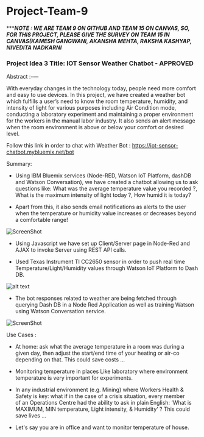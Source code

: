 # Project-Team-9
**********************NOTE : WE ARE TEAM 9 ON GITHUB AND TEAM 15 ON CANVAS, SO, FOR THIS PROJECT, PLEASE GIVE THE SURVEY ON TEAM 15 IN CANVAS(KAMESH GANGWANI, AKANSHA MEHTA, RAKSHA KASHYAP, NIVEDITA NADKARNI*******************

### Project Idea 3 Title: IOT Sensor Weather Chatbot - APPROVED

Abstract :-— 

With everyday changes in the technology today, people need more comfort and easy to use devices. In this project, we have created a weather bot which fulfills a user’s need to know the room temperature, humidity, and intensity of light for
various purposes including Air Condition mode, conducting a laboratory experiment and maintaining a proper environment
for the workers in the manual labor industry. It also sends an alert message when the room environment is above or below your
comfort or desired level. 

Follow this link in order to chat with Weather Bot : https://iot-sensor-chatbot.mybluemix.net/bot

Summary:

- Using IBM Bluemix services (Node-RED, Watson IoT Platform, dashDB and Watson Conversation), we have created a chatbot allowing us to ask questions like: What was the average temperature value you recorded ?, What is the maximum intensity of light today ?, How humid it is today? 

- Apart from this, it also sends email notifications as alerts to the user when the temperature or humidity value increases or decreases beyond a comfortable range!

![ScreenShot](https://raw.github.com/SJSU272LabS17/Project-Team-9/master/node-red.png)

- Using Javascript we have set up Client/Server page in Node-Red and AJAX to invoke Server using REST API calls. 

- Used Texas Instrument TI CC2650 sensor in order to push real time Temperature/Light/Humidity values through Watson IoT Platform to Dash DB. 

![alt text](https://raw.github.com/SJSU272LabS17/Project-Team-9/master/Sensor.jpg)

- The bot responses related to weather are being fetched through querying Dash DB in a Node Red Application as well as training Watson using Watson Conversation service.

![ScreenShot](https://raw.github.com/SJSU272LabS17/Project-Team-9/master/weather-chatbot.png)

Use Cases :

- At home: ask what the average temperature in a room was during a given day, then adjust the start/end time of your heating or air-co depending on that. This could save costs …

- Monitoring temperature in places Like laboratory where environment temperature is very important for experiments.

- In any industrial environment (e.g. Mining) where Workers Health & Safety is key: what if in the case of a crisis situation, every member of an Operations Centre had the ability to ask in plain English: ‘What is MAXIMUM, MIN temperature, Light intensity, & Humidity’ ? This could save lives … 

- Let's say you are in office and want to monitor temperature of house.


